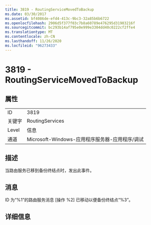 ```yaml
---
title: 3819 - RoutingServiceMovedToBackup
ms.date: 03/30/2017
ms.assetid: bf4086de-efd4-413c-9bc3-32a85b6b6722
ms.openlocfilehash: 2906d5f377f03c7b8a60789e476295d31903216f
ms.sourcegitcommit: bc293b14af795e0e999e3304dd40c0222cf2ffe4
ms.translationtype: MT
ms.contentlocale: zh-CN
ms.lasthandoff: 11/26/2020
ms.locfileid: "96273433"
---
```

# <a name="3819---routingservicemovedtobackup"></a>3819 - RoutingServiceMovedToBackup

## <a name="properties"></a>属性  
  
|||  
|-|-|  
|ID|3819|  
|关键字|RoutingServices|  
|Level|信息|  
|通道|Microsoft-Windows-应用程序服务器-应用程序/调试|  
  
## <a name="description"></a>描述  

 当路由服务已移到备份终结点时，发出此事件。  
  
## <a name="message"></a>消息  

 ID 为“%1”的路由服务消息 [操作 %2] 已移动以便备份终结点“%3”。  
  
## <a name="details"></a>详细信息
